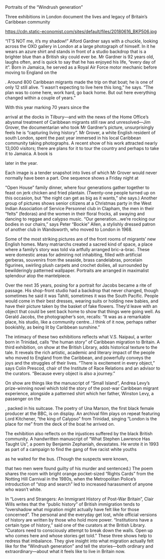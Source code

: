 Portraits of the “Windrush generation” 

Three exhibitions in London document the lives and legacy of Britain’s Caribbean community

https://cdn.static-economist.com/sites/default/files/20180616_BKP506.jpg

“IT’S NOT me, it’s my shadow!” Alford Gardner says with a chuckle, looking across the OXO gallery in London at a large photograph of himself. In it he wears an azure shirt and stands in front of a studio backdrop that is a brighter blue than a British sky could ever be. Mr Gardner is 92 years old, laughs often, and is quick to say that he has enjoyed his life, “every day of it”. Born in Jamaica, he served as a Royal Air Force motor mechanic before moving to England on the 

. Around 800 Caribbean migrants made the trip on that boat; he is one of only 12 still alive. “I wasn’t expecting to live here this long,” he says. “The plan was to come here, work hard, go back home. But out here everything changed within a couple of years.” 

With this year marking 70 years since the 

 arrival at the docks in Tilbury—and with the news of the Home Office’s abysmal treatment of Caribbean migrants still raw and unresolved—Jim Grover, the documentarian who took Mr Gardner’s picture, unsurprisingly feels he is “capturing living history”. Mr Grover, a white English resident of south London, spent the past year immersed in his local Caribbean community taking photographs. A recent show of his work attracted nearly 13,000 visitors; there are plans for it to tour the country and perhaps to take it to Jamaica. A book is 

 later in the year.

Each image is a tender snapshot into lives of which Mr Grover would never normally have been a part. One sequence shows a Friday night at 

 “Open House” family dinner, where four generations gather together to feast on jerk chicken and fried plantain. (Twenty-one people turned up on this occasion, but “the night can get as big as it wants,” she says.) Another group of pictures shows senior citizens at a Christmas party in the West Indian Association of Service Personnel club in Clapham, the men in their “felts” (fedoras) and the women in their floral frocks, all swaying and dancing to reggae and calypso music. “Our generation...we’re rocking our bodies in our chairs,” says Peter “Bockie” Allen, a stylishly dressed patron of another club in Wandsworth, who moved to London in 1968.

Some of the most striking pictures are of the front rooms of migrants’ new English homes. Many matriarchs created a sacred kind of space, a place where a family’s story was told via artfully arranged bric-a-brac. These were domestic areas for admiring not inhabiting, filled with artificial gerberas, souvenirs from the seaside, brass candelabras, porcelain figurines, swirling plush carpets and crochet doilies, all surrounded by bewilderingly patterned wallpaper. Portraits are arranged in maximalist splendour atop the mantelpiece.

Over the next 35 years, posing for a portrait for Jacobs became a rite of passage. His shop-front studio had a backdrop that never changed, though sometimes he said it was Tahiti, sometimes it was the South Pacific. People would come in their best dresses, wearing suits or holding new babies, and have their picture taken by the basket of fake flowers. They’d leave with an object that could be sent back home to show that things were going well. As Gerald Jacobs, the photographer’s son, recalls: “It was as a remarkable place, his studio, like a community centre...I think of it now, perhaps rather bookishly, as being lit by Caribbean sunshine.”

The intimacy of these two exhibitions reflects what V.S. Naipaul, a writer born in Trinidad, calls “the human story” of Caribbean migration to Britain. A third exhibition, on show at the British Library, adds historical texture to the tale. It reveals the rich artistic, academic and literary impact of the people who moved to England from the Caribbean, and powerfully conveys the joys and the struggles of their lives. “There is excitement in every object,” says Colin Prescod, chair of the Institute of Race Relations and an advisor to the curators. “Because every object is also a journey.”

On show are things like the manuscript of “Small Island”, Andrea Levy’s prize-winning novel which told the story of the post-war Caribbean migrant experience, alongside a patterned shirt which her father, Winston Levy, a passenger on the 

, packed in his suitcase. The poetry of Una Marson, the first black female producer at the BBC, is on display. An archival film plays on repeat featuring Lord Kitchener, “the king of Calypso” from Trinidad, singing “London is the place for me” from the deck of the boat he arrived on.

The exhibition also reflects on the injustices suffered by the black British community. A handwritten manuscript of “What Stephen Lawrence Has Taught Us”, a poem by Benjamin Zephaniah, devastates. He wrote it in 1993 as part of a campaign to find the gang of five racist white youths 

 as he waited for the bus. (Though the suspects were known, 

 that two men were found guilty of his murder and sentenced.) The poem shares the room with bright orange pocket-sized “Rights Cards” from the Notting Hill Carnival in the 1980s, when the Metropolitan Police’s introduction of “stop and search” led to increased harassment of anyone who wasn’t white.

In “Lovers and Strangers: An Immigrant History of Post-War Britain”, Clair Wills writes that the “public history” of British immigration tends to “overshadow what migration might actually have felt like for those concerned”. The personal and the everyday get lost, while official versions of history are written by those who hold more power. “Institutions have a certain type of history,” said one of the curators at the British Library. “Curators need to consciously attempt to break down the walls. Open up who comes here and whose stories get told.” These three shows help to redress that imbalance. They give insight into what migration actually felt like for the “Windrush generation” and tell the stories—both ordinary and extraordinary—about what it feels like to live in Britain now.